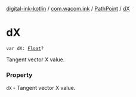 [digital-ink-kotlin](../../index.md) / [com.wacom.ink](../index.md) / [PathPoint](index.md) / [dX](./d-x.md)

# dX

`var dX: `[`Float`](https://kotlinlang.org/api/latest/jvm/stdlib/kotlin/-float/index.html)`?`

Tangent vector X value.

### Property

`dX` - Tangent vector X value.